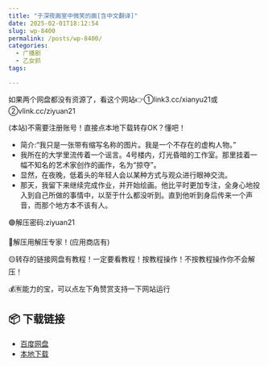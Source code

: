 ```yaml
---
title: "于深夜画室中微笑的画[含中文翻译]"
date: 2025-02-01T18:12:54
slug: wp-8400
permalink: /posts/wp-8400/
categories:
  - 广播剧
  - 乙女抓
tags:

---
```


如果两个网盘都没有资源了，看这个网站👉①link3.cc/xianyu21或②vlink.cc/ziyuan21

(本站)不需要注册账号！直接点本地下载转存OK？懂吧！

*   简介:“我只是一张带有缩写名称的图片。我是一个不存在的虚构人物。”
*   我所在的大学里流传着一个谣言。4号楼内，灯光昏暗的工作室。那里挂着一幅不知名的艺术家创作的画作，名为“掠夺”。
*   显然，在夜晚，低着头的年轻人会以某种方式与观众进行眼神交流。
*   那天，我留下来继续完成作业，并开始绘画。他比平时更加专注，全身心地投入到自己所做的事情中，以至于什么都没听到。直到他听到身后传来一个声音，而那个地方本不该有人。

🟢解压密码:ziyuan21

🔵解压用解压专家！(应用商店有)

🟡转存的链接网盘有教程！一定要看教程！按教程操作！不按教程操作你不会解压！

💰🈶能力的宝，可以点左下角赞赏支持一下网站运行

## 📦 下载链接
- [百度网盘](https://blziyuan21.com/pay-download/8400?key=a76d7aa6a9&down_id=0)
- [本地下载](https://blziyuan21.com/pay-download/8400?key=a76d7aa6a9&down_id=1)

